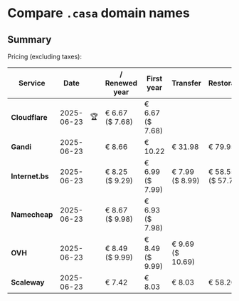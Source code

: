 # Compare `.casa` domain names

## Summary

Pricing (excluding taxes):

| Service | Date |  | / Renewed year | First year | Transfer | Restoration |
|--|--|--|--|--|--|--|
| **Cloudflare** | 2025-06-23 | 🏆 | € 6.67<br>($ 7.68) | € 6.67<br>($ 7.68) |  |  |
| **Gandi** | 2025-06-23 |  | € 8.66 | € 10.22 | € 31.98 | € 79.95 |
| **Internet.bs** | 2025-06-23 |  | € 8.25<br>($ 9.29) | € 6.99<br>($ 7.99) | € 7.99<br>($ 8.99) | € 58.55<br>($ 57.75) |
| **Namecheap** | 2025-06-23 |  | € 8.67<br>($ 9.98) | € 6.93<br>($ 7.98) |  |  |
| **OVH** | 2025-06-23 |  | € 8.49<br>($ 9.99) | € 8.49<br>($ 9.99) | € 9.69<br>($ 10.69) |  |
| **Scaleway** | 2025-06-23 |  | € 7.42 | € 8.03 | € 8.03 | € 58.26 |
